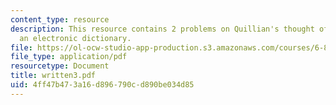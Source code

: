 ```yaml
---
content_type: resource
description: This resource contains 2 problems on Quillian's thought of system as
  an electronic dictionary.
file: https://ol-ocw-studio-app-production.s3.amazonaws.com/courses/6-871-knowledge-based-applications-systems-spring-2005/4ff47b473a16d896790cd890be034d85_written3.pdf
file_type: application/pdf
resourcetype: Document
title: written3.pdf
uid: 4ff47b47-3a16-d896-790c-d890be034d85
---
```

